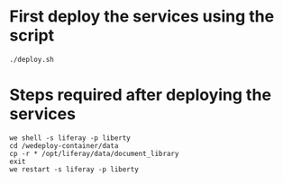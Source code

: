 # First deploy the services using the script
```
./deploy.sh
```

# Steps required after deploying the services

```
we shell -s liferay -p liberty
cd /wedeploy-container/data
cp -r * /opt/liferay/data/document_library
exit
we restart -s liferay -p liberty
```